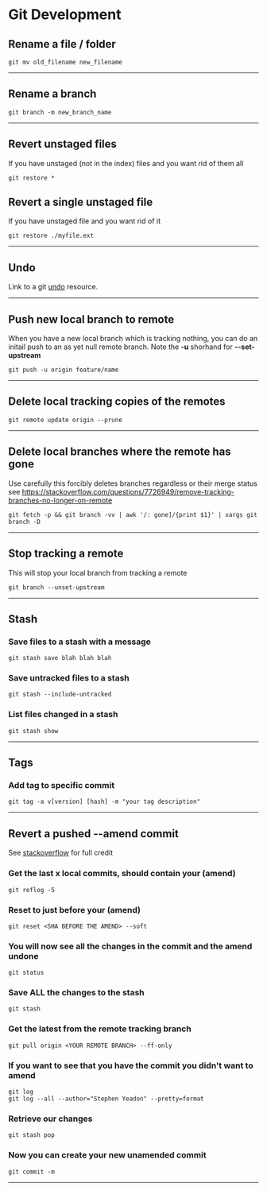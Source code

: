 # Git Development

## Rename a file / folder

    git mv old_filename new_filename

---

## Rename a branch 

    git branch -m new_branch_name

---

## Revert unstaged files

If you have unstaged (not in the index) files and you want rid of them all

    git restore *
    
## Revert a single unstaged file

If you have unstaged file and you want rid of it

    git restore ./myfile.ext

---

## Undo

Link to a git [undo](https://docs.gitlab.com/ee/topics/git/numerous_undo_possibilities_in_git/) resource.
	
---    

## Push new local branch to remote

When you have a new local branch which is tracking nothing,  you can do an initail push to an as yet null remote branch. Note the **-u** shorhand for **--set-upstream**

  	git push -u origin feature/name

---

## Delete local tracking copies of the remotes

    git remote update origin --prune

---

## Delete local branches where the remote has gone

Use carefully this forcibly deletes branches regardless or their merge status see https://stackoverflow.com/questions/7726949/remove-tracking-branches-no-longer-on-remote

    git fetch -p && git branch -vv | awk '/: gone]/{print $1}' | xargs git branch -D

---

## Stop tracking a remote

This will stop your local branch from tracking a remote

    git branch --unset-upstream

---


## Stash

### Save files to a stash with a message

    git stash save blah blah blah

### Save untracked files to a stash

    git stash --include-untracked

### List files changed in a stash

    git stash show

---


## Tags

### Add tag to specific commit

    git tag -a v[version] [hash] -m "your tag description"

---


## Revert a pushed --amend commit

See [stackoverflow](https://stackoverflow.com/questions/1459150/how-to-undo-git-commit-amend-done-instead-of-git-commit/1459264) for full credit


### Get the last x local commits,  should contain your (amend)

    git reflog -5

### Reset to just before your (amend)

    git reset <SHA BEFORE THE AMEND> --soft 

### You will now see all the changes in the commit and the amend undone
    git status

### Save ALL the changes to the stash
    git stash

### Get the latest from the remote tracking branch
    git pull origin <YOUR REMOTE BRANCH> --ff-only

### If you want to see that you have the commit you didn't want to amend
    git log
    git log --all --author="Stephen Yeadon" --pretty=format

### Retrieve our changes
    git stash pop

### Now you can create your new unamended commit
    git commit -m 

---


